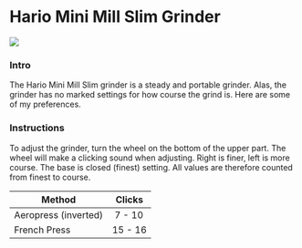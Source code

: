 Hario Mini Mill Slim Grinder
===
![](https://cdn.rawgit.com/andmos/Coffee/master/img/Grinder.svg)

### Intro
The Hario Mini Mill Slim  grinder is a steady and portable grinder.
Alas, the grinder has no marked settings for how course the grind is. Here are some of my preferences.

### Instructions
 
To adjust the grinder, turn the wheel on the bottom of the upper part. The wheel will make a clicking sound when adjusting. Right is finer, left is more course. The base is closed (finest) setting. All values are therefore counted from finest to course. 

| Method | Clicks |
| ---   | ---     |
| Aeropress (inverted) | 7 - 10 |
| French Press | 15 - 16 | 
